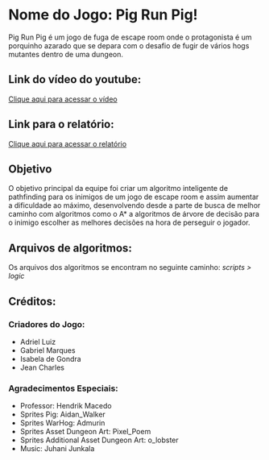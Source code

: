 # Nome do Jogo: Pig Run Pig!

Pig Run Pig é um jogo de fuga de escape room onde o protagonista é um porquinho azarado que se depara com o desafio de fugir de vários hogs mutantes dentro de uma dungeon.

## Link do vídeo do youtube:

[Clique aqui para acessar o vídeo](https://link-url-here.org)

## Link para o relatório:

[Clique aqui para acessar o relatório]([https://link-url-here.org](https://docs.google.com/document/d/1110fM0jufx5qd0H5tfFx2UzLOSWxcoPhzXrBp5SY8ck/edit))

## Objetivo

O objetivo principal da equipe foi criar um algoritmo inteligente de pathfinding para os inimigos de um jogo de escape room e assim aumentar a dificuldade ao máximo, desenvolvendo desde a parte de busca de melhor caminho com algoritmos como o A* a algoritmos de árvore de decisão para o inimigo escolher as melhores decisões na hora de perseguir o jogador.

## Arquivos de algoritmos:

Os arquivos dos algoritmos se encontram no seguinte caminho: *scripts > logic*

## Créditos:
### Criadores do Jogo:
- Adriel Luiz
- Gabriel Marques
- Isabela de Gondra
- Jean Charles

### Agradecimentos Especiais:
- Professor: Hendrik Macedo
- Sprites Pig: Aidan_Walker
- Sprites WarHog:  Admurin
- Sprites Asset Dungeon Art: Pixel_Poem
- Sprites Additional Asset Dungeon Art: o_lobster
- Music: Juhani Junkala
